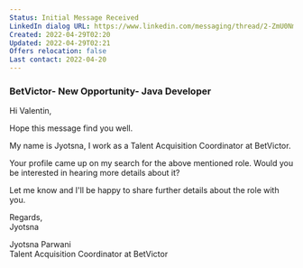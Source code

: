 ```yaml
---
Status: Initial Message Received
LinkedIn dialog URL: https://www.linkedin.com/messaging/thread/2-ZmU0NmJlMGMtYzY3YS00YWU2LTg3YjEtYzJhOWZhZTI0NDgxXzAxMg==/
Created: 2022-04-29T02:20
Updated: 2022-04-29T02:21
Offers relocation: false
Last contact: 2022-04-20
---
```

### BetVictor- New Opportunity- Java Developer
Hi Valentin,  
  
Hope this message find you well.  
  
My name is Jyotsna, I work as a Talent Acquisition Coordinator at BetVictor.  
  
Your profile came up on my search for the above mentioned role. Would you be interested in hearing more details about it?  
  
Let me know and I'll be happy to share further details about the role with you.  
  
Regards,  
Jyotsna  
  
Jyotsna Parwani  
Talent Acquisition Coordinator at BetVictor